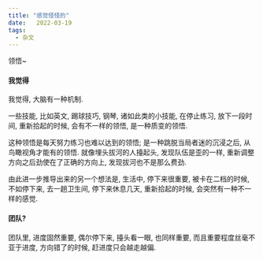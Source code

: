 ```yaml
---
title: "感觉怪怪的"
date:   2022-03-19
tags:
  - 杂文
---
```


领悟~

#### 我觉得

我觉得, 大脑有一种机制. 

一些技能, 比如英文, 踢球技巧, 钢琴, 诸如此类的小技能, 在停止练习, 放下一段时间, 重新拾起的时候, 会有不一样的领悟, 是一种质变的领悟. 

这种领悟是每天努力练习也难以达到的领悟; 是一种跳脱当局者迷的沉浸之后, 从鸟瞰视角才能有的领悟. 就像埋头拔河的人擡起头, 发现队伍是歪的一样, 重新调整方向之后劲使在了正确的方向上, 发现拔河也不是那么费劲.

由此进一步推导出来的另一个想法是, 生活中, 停下来很重要, 被卡在二档的时候, 不如停下来, 去一趟卫生间, 停下来休息几天, 重新拾起的时候, 会突然有一种不一样的感觉.

#### 团队?

团队里, 进度固然重要, 偶尔停下来, 擡头看一眼, 也同样重要, 而且重要程度丝毫不亚于进度, 方向错了的时候, 赶进度只会越走越偏.